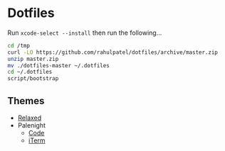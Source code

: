 # Dotfiles

Run `xcode-select --install` then run the following...

```bash
cd /tmp
curl -LO https://github.com/rahulpatel/dotfiles/archive/master.zip
unzip master.zip
mv ./dotfiles-master ~/.dotfiles
cd ~/.dotfiles
script/bootstrap
```

## Themes
- [Relaxed](https://github.com/Relaxed-Theme)
- Palenight
  - [Code](https://marketplace.visualstudio.com/items?itemName=Equinusocio.vsc-material-theme)
  - [iTerm](https://github.com/JonathanSpeek/palenight-iterm2)

